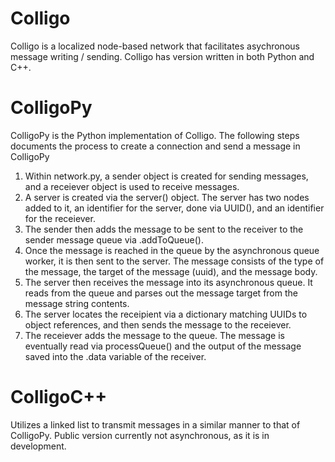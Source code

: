 # Colligo

Colligo is a localized node-based network that facilitates asychronous message writing / sending. Colligo has version written in both Python and C++.

# ColligoPy

ColligoPy is the Python implementation of Colligo. The following steps documents the process to create a connection and send a message in ColligoPy
1. Within network.py, a sender object is created for sending messages, and a receiever object is used to receive messages.
2. A server is created via the server() object. The server has two nodes added to it, an identifier for the server, done via UUID(), and an identifier for the receiever.
3. The sender then adds the message to be sent to the receiver to the sender message queue via .addToQueue(). 
4. Once the message is reached in the queue by the asynchronous queue worker, it is then sent to the server. The message consists of the type of the message, the target of the message (uuid), and the message body.
5. The server then receives the message into its asynchronous queue. It reads from the queue and parses out the message target from the message string contents. 
6. The server locates the receipient via a dictionary matching UUIDs to object references, and then sends the message to the receiever.
7. The receiever adds the message to the queue. The message is eventually read via processQueue() and the output of the message saved into the .data variable of the receiver.

# ColligoC++ 

Utilizes a linked list to transmit messages in a similar manner to that of ColligoPy. Public version currently not asynchronous, as it is in development.
